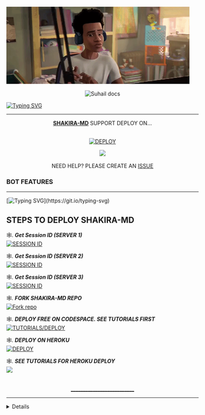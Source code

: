 ![](https://github.com/jamesxtreme/gif/blob/main/919.gif)

<p align="center">
    <img alt="Suhail docs" height="300" src="https://telegra.ph/file/5a06979ab4afb8ab7dccb.jpg">
  </a>
</p>


[![Typing SVG](https://readme-typing-svg.demolab.com/?lines=HI+THERE;IM+SHAKIRA;CREATED+BY+BENJAMINI-OMARY)](https://git.io/typing-svg)
</p>

---

<p align="center">
  <a href="https://github.com/basanzietech/shakira-md"><b>SHAKIRA-MD</b></a> SUPPORT DEPLOY ON...
</p>

<p align="center">
    <br>
<a href='https://dashboard.heroku.com/new?template=https%3A%2F%2Fgithub.com%2Fbasanzietech%2Fshakira-md' target="_blank"><img alt='DEPLOY' src='https://img.shields.io/badge/-HEROKU-blue?style=for-the-badge&logo=heroku&logoColor=white'/></a>


</p>
<p align="center">
  <a href="https://youtu.be/3NdJb6_1cJM"><img src="https://img.shields.io/badge/CodeSpace-blue?colorA=%23ff000&colorB=%23017e40&style=for-the-badge&logo=git&logoColor=white"></a>
</p>
<p align="center">NEED HELP? PLEASE CREATE AN <a href="https://github.com/basanzietech/shakira-md/issues">ISSUE</a></p>
 



### BOT FEATURES
---
[![Typing SVG](https://readme-typing-svg.demolab.com/?lines=ANIME,+AI,+GAMES,+FUN;MEDIA,+DOWNLOADER,+LOGO,+EDITS;GROUP,+CHATS,+PRIVACY,+GFX;STICKER,+EMAIL,+CONVERTER,+A-REPLY;AND+MUCH+MORE...)](https://git.io/typing-svg)




 




    
   
## STEPS TO DEPLOY SHAKIRA-MD

🕸. ***Get Session ID (SERVER 1)***
    <br>
<a href='https://msid1-c18884699851.herokuapp.com/' target="_blank"><img alt='SESSION ID' src='https://img.shields.io/badge/Session_id-100000?style=for-the-badge&logo=scan&logoColor=blue&labelColor=black&color=black'/></a>

🕸. ***Get Session ID (SERVER 2)***
    <br>
<a href='https://jweb1-84e086460531.herokuapp.com/' target="_blank"><img alt='SESSION ID' src='https://img.shields.io/badge/Session_id_2-100000?style=for-the-badge&logo=scan&logoColor=blue&labelColor=black&color=black'/></a>

🕸. ***Get Session ID (SERVER 3)***
    <br>
<a href='https://replit.com/@jordanzzz4444/JJ-PAIR#index.js' target="_blank"><img alt='SESSION ID' src='https://img.shields.io/badge/Session_id_3-100000?style=for-the-badge&logo=scan&logoColor=blue&labelColor=black&color=black'/></a>


🕸.  ***FORK SHAKIRA-MD REPO***
    <br>
<a href='https://github.com/basanzietech/shakira-md/fork' target="_blank"><img alt='Fork repo' src='https://img.shields.io/badge/Fork Repo-100000?style=for-the-badge&logo=scan&logoColor=blue&labelColor=black&color=black'/></a>

🕸. ***DEPLOY FREE ON CODESPACE. SEE TUTORIALS FIRST***
    <br>
<a href='https://youtu.be/3NdJb6_1cJM?si=nLU3m8kcDN0x7OBT' target="_blank"><img alt='TUTORIALS/DEPLOY' src='https://img.shields.io/badge/TUTORIALS/DEPLOY -h?color=black&style=for-the-badge&logo=blue' width="96.35" height="28"/></a></p>

🕸.  ***DEPLOY ON HEROKU***
    <br>
<a href='https://dashboard.heroku.com/new?template=https%3A%2F%2Fgithub.com%2Fbasanzietech%2Fshakira-md' target="_blank"><img alt='DEPLOY' src='https://img.shields.io/badge/-DEPLOY-black?style=for-the-badge&logo=heroku&logoColor=blue'/></a>

🕸.  ***SEE TUTORIALS FOR HEROKU DEPLOY***
    <br>
<a href="https://youtu.be/d6FuP_ARfD0?si=N-g6s9ke9D1sHGCW"><img src="https://img.shields.io/badge/𝗬𝗢𝗨𝗧𝗨𝗕𝗘-black?style=watch%20video-critical?style=for-the-badge&logo=youtube&logoColor=blue">
   <br>

</p>

<p align="center" >
    <br>
    __________________________
    
 
---



 <details close>
<summary>𝗖𝗢𝗡𝗧𝗥𝗜𝗕𝗨𝗧𝗢𝗥𝗦</summary>

| [![SUHAILTECHINFO](https://telegra.ph/file/3d0ebc84bc5d6d7c5f262.jpg?lenght=50width=50)](https://github.com/SuhailTechInfo) |
|----|
| [SUHAILTECHINFO](https://github.com/SuhailTechInfo) |
|  BOT BASE , ERROR FIXES, |

  </div>
  
   ## 
  [`🕷NIMI`](https://wa.me/255657779003)
  [`🕷COLLINS`](https://wa.me/+255687770687)
  
